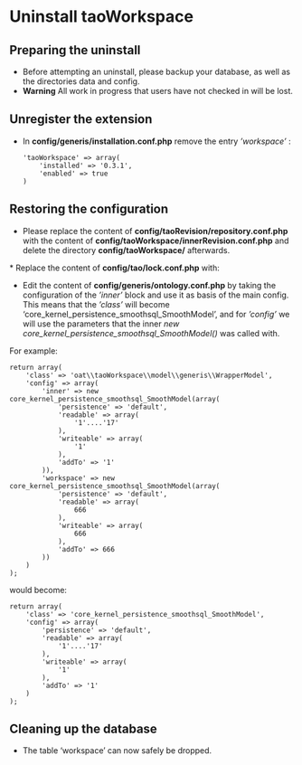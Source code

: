 <!--
created_at: '2016-08-22 14:28:12'
updated_at: '2016-08-22 14:51:37'
authors:
    - 'Joel Bout'
tags: {  }
-->

Uninstall taoWorkspace
======================

Preparing the uninstall
-----------------------

-   Before attempting an uninstall, please backup your database, as well as the directories data and config.
-   **Warning** All work in progress that users have not checked in will be lost.

Unregister the extension
------------------------

-   In **config/generis/installation.conf.php** remove the entry *’workspace’* :



        'taoWorkspace' => array(
            'installed' => '0.3.1',
            'enabled' => true
        )

Restoring the configuration
---------------------------

-   Please replace the content of **config/taoRevision/repository.conf.php** with the content of **config/taoWorkspace/innerRevision.conf.php** and delete the directory **config/taoWorkspace/** afterwards.

\* Replace the content of **config/tao/lock.conf.php** with:

-   Edit the content of **config/generis/ontology.conf.php** by taking the configuration of the *’inner’* block and use it as basis of the main config. This means that the *’class’* will become ‘core_kernel_persistence_smoothsql_SmoothModel’, and for *’config’* we will use the parameters that the inner *new core_kernel_persistence_smoothsql_SmoothModel()* was called with.

For example:

    return array(
        'class' => 'oat\\taoWorkspace\\model\\generis\\WrapperModel',
        'config' => array(
            'inner' => new core_kernel_persistence_smoothsql_SmoothModel(array(
                'persistence' => 'default',
                'readable' => array(
                    '1'....'17'
                ),
                'writeable' => array(
                    '1'
                ),
                'addTo' => '1'
            )),
            'workspace' => new core_kernel_persistence_smoothsql_SmoothModel(array(
                'persistence' => 'default',
                'readable' => array(
                    666
                ),
                'writeable' => array(
                    666
                ),
                'addTo' => 666
            ))
        )
    );

would become:

    return array(
        'class' => 'core_kernel_persistence_smoothsql_SmoothModel',
        'config' => array(
            'persistence' => 'default',
            'readable' => array(
                '1'....'17'
            ),
            'writeable' => array(
                '1'
            ),
            'addTo' => '1'
        )
    );

Cleaning up the database
------------------------

-   The table ‘workspace’ can now safely be dropped.


